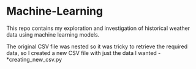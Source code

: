 # Machine-Learning

This repo contains my exploration and investigation of historical weather data using machine learning models.

The original CSV file was nested so it was tricky to retrieve the required data, so I created a new CSV file with just the data I wanted - *creating_new_csv.py
